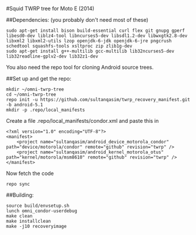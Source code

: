 #Squid TWRP tree for Moto E (2014)

##Dependencies:
(you probably don't need most of these)
````
sudo apt-get install bison build-essential curl flex git gnupg gperf libesd0-dev liblz4-tool libncurses5-dev libsdl1.2-dev libwxgtk2.8-dev libxml2 libxml2-utils lzop openjdk-6-jdk openjdk-6-jre pngcrush schedtool squashfs-tools xsltproc zip zlib1g-dev
sudo apt-get install g++-multilib gcc-multilib lib32ncurses5-dev lib32readline-gplv2-dev lib32z1-dev
````
You also need the repo tool for cloning Android source trees.

##Set up and get the repo:
````
mkdir ~/omni-twrp-tree
cd ~/omni-twrp-tree
repo init -u https://github.com/sultanqasim/twrp_recovery_manifest.git -b android-5.1
mkdir -p .repo/local_manifests
````

Create a file .repo/local_manifests/condor.xml and paste this in
````
<?xml version="1.0" encoding="UTF-8"?>
<manifest>
    <project name="sultanqasim/android_device_motorola_condor" path="device/motorola/condor" remote="github" revision="twrp" />
    <project name="sultanqasim/android_kernel_motorola_otus" path="kernel/motorola/msm8610" remote="github" revision="twrp" />
</manifest>
````

Now fetch the code
````
repo sync
````

##Building:
````
source build/envsetup.sh
lunch omni_condor-userdebug
make clean
make installclean
make -j10 recoveryimage
````

